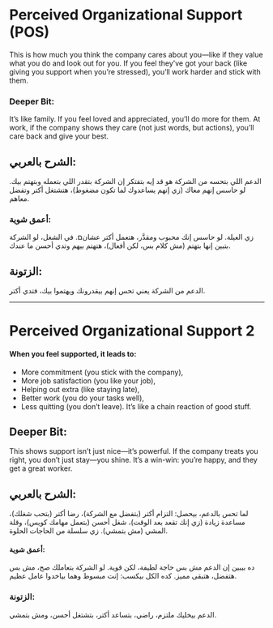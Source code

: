 # Perceived Organizational Support (POS)

 This is how much you think the company cares about you—like if they value what you do and look out for you. If you feel they’ve got your back (like giving you support when you’re stressed), you’ll work harder and stick with them.

### **Deeper Bit**:
It’s like family. If you feel loved and appreciated, you’ll do more for them. At work, if the company shows they care (not just words, but actions), you’ll care back and give your best.

## **الشرح بالعربي**: 
الدعم اللي بتحسه من الشركة هو قد إيه بتفتكر إن الشركة بتقدر اللي بتعمله وبتهتم بيك. لو حاسس إنهم معاك (زي إنهم يساعدوك لما تكون مضغوط)، هتشتغل أكتر وتفضل معاهم.  
### **أعمق شوية**:
زي العيلة. لو حاسس إنك محبوب ومقدَّر، هتعمل أكتر عشانם. في الشغل، لو الشركة بتبين إنها بتهتم (مش كلام بس، لكن أفعال)، هتهتم بيهم وتدي أحسن ما عندك.

## **الزتونة**:
الدعم من الشركة يعني تحس إنهم بيقدرونك ويهتموا بيك، فتدي أكتر.

---

# Perceived Organizational Support 2

#### When you feel supported, it leads to:

- More commitment (you stick with the company),
- More job satisfaction (you like your job),
- Helping out extra (like staying late),
- Better work (you do your tasks well),
- Less quitting (you don’t leave). It’s like a chain reaction of good stuff.

## **Deeper Bit**:
This shows support isn’t just nice—it’s powerful. If the company treats you right, you don’t just stay—you shine. It’s a win-win: you’re happy, and they get a great worker.

## **الشرح بالعربي**:
لما تحس بالدعم، بيحصل: التزام أكتر (بتفضل مع الشركة)، رضا أكتر (بتحب شغلك)، مساعدة زيادة (زي إنك تقعد بعد الوقت)، شغل أحسن (بتعمل مهامك كويس)، وقلة المشي (مش بتمشي). زي سلسلة من الحاجات الحلوة.  
#### **أعمق شوية**: 
ده بيبين إن الدعم مش بس حاجة لطيفة، لكن قوية. لو الشركة بتعاملك صح، مش بس هتفضل، هتبقى مميز. كده الكل بيكسب: إنت مبسوط وهما بياخدوا عامل عظيم.

### **الزتونة**:
الدعم بيخليك ملتزم، راضي، بتساعد أكتر، بتشتغل أحسن، ومش بتمشي.